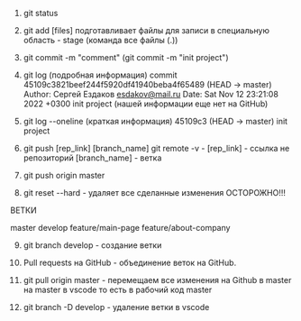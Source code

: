 1. git status

2. git add [files] подготавливает файлы для записи в специальную область - stage (команда все файлы (.))

3. git commit -m  "comment" (git commit -m "init project")

4. git log (подробная информация)
   commit 45109c3821beef244f5920df41940beba4f65489 (HEAD -> master)
   Author: Сергей Ездаков <esdakov@mail.ru>
   Date:   Sat Nov 12 23:21:08 2022 +0300
   init project (нашей информации еще нет на GitHub)

5. git log --oneline (краткая информация)
   45109c3 (HEAD -> master) init project

6. git push [rep_link] [branch_name]
   git remote -v - [rep_link] - ссылка не репозиторий
   [branch_name] - ветка
   
7. git push origin master
8. git reset --hard - удаляет все сделанные изменения ОСТОРОЖНО!!!

ВЕТКИ

master
develop
feature/main-page
feature/about-company

9. git branch develop - создание ветки

10. Pull requests на GitHub - объединение веток на GitHub.

11. git pull origin master - перемещаем все изменения на Github в master на master в vscode то есть в рабочий код master

12. git branch -D develop - удаление ветки в vscode